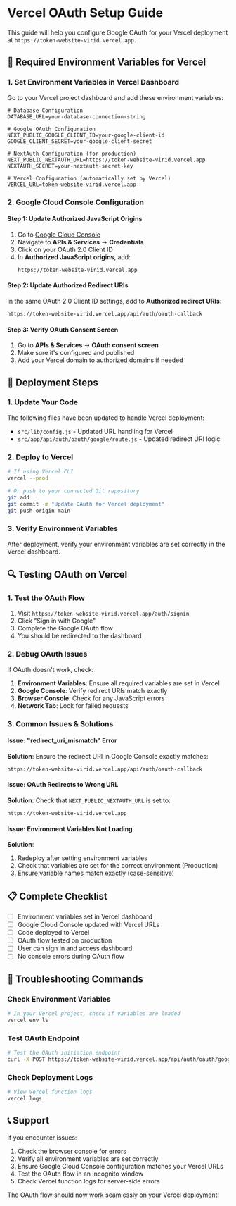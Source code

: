 # Vercel OAuth Setup Guide

This guide will help you configure Google OAuth for your Vercel deployment at `https://token-website-virid.vercel.app`.

## 🔧 **Required Environment Variables for Vercel**

### 1. Set Environment Variables in Vercel Dashboard

Go to your Vercel project dashboard and add these environment variables:

```env
# Database Configuration
DATABASE_URL=your-database-connection-string

# Google OAuth Configuration
NEXT_PUBLIC_GOOGLE_CLIENT_ID=your-google-client-id
GOOGLE_CLIENT_SECRET=your-google-client-secret

# NextAuth Configuration (for production)
NEXT_PUBLIC_NEXTAUTH_URL=https://token-website-virid.vercel.app
NEXTAUTH_SECRET=your-nextauth-secret-key

# Vercel Configuration (automatically set by Vercel)
VERCEL_URL=token-website-virid.vercel.app
```

### 2. Google Cloud Console Configuration

#### Step 1: Update Authorized JavaScript Origins
1. Go to [Google Cloud Console](https://console.cloud.google.com/)
2. Navigate to **APIs & Services** → **Credentials**
3. Click on your OAuth 2.0 Client ID
4. In **Authorized JavaScript origins**, add:
   ```
   https://token-website-virid.vercel.app
   ```

#### Step 2: Update Authorized Redirect URIs
In the same OAuth 2.0 Client ID settings, add to **Authorized redirect URIs**:
```
https://token-website-virid.vercel.app/api/auth/oauth-callback
```

#### Step 3: Verify OAuth Consent Screen
1. Go to **APIs & Services** → **OAuth consent screen**
2. Make sure it's configured and published
3. Add your Vercel domain to authorized domains if needed

## 🚀 **Deployment Steps**

### 1. Update Your Code
The following files have been updated to handle Vercel deployment:

- `src/lib/config.js` - Updated URL handling for Vercel
- `src/app/api/auth/oauth/google/route.js` - Updated redirect URI logic

### 2. Deploy to Vercel
```bash
# If using Vercel CLI
vercel --prod

# Or push to your connected Git repository
git add .
git commit -m "Update OAuth for Vercel deployment"
git push origin main
```

### 3. Verify Environment Variables
After deployment, verify your environment variables are set correctly in the Vercel dashboard.

## 🔍 **Testing OAuth on Vercel**

### 1. Test the OAuth Flow
1. Visit `https://token-website-virid.vercel.app/auth/signin`
2. Click "Sign in with Google"
3. Complete the Google OAuth flow
4. You should be redirected to the dashboard

### 2. Debug OAuth Issues
If OAuth doesn't work, check:

1. **Environment Variables**: Ensure all required variables are set in Vercel
2. **Google Console**: Verify redirect URIs match exactly
3. **Browser Console**: Check for any JavaScript errors
4. **Network Tab**: Look for failed requests

### 3. Common Issues & Solutions

#### Issue: "redirect_uri_mismatch" Error
**Solution**: Ensure the redirect URI in Google Console exactly matches:
```
https://token-website-virid.vercel.app/api/auth/oauth-callback
```

#### Issue: OAuth Redirects to Wrong URL
**Solution**: Check that `NEXT_PUBLIC_NEXTAUTH_URL` is set to:
```
https://token-website-virid.vercel.app
```

#### Issue: Environment Variables Not Loading
**Solution**: 
1. Redeploy after setting environment variables
2. Check that variables are set for the correct environment (Production)
3. Ensure variable names match exactly (case-sensitive)

## 📋 **Complete Checklist**

- [ ] Environment variables set in Vercel dashboard
- [ ] Google Cloud Console updated with Vercel URLs
- [ ] Code deployed to Vercel
- [ ] OAuth flow tested on production
- [ ] User can sign in and access dashboard
- [ ] No console errors during OAuth flow

## 🔧 **Troubleshooting Commands**

### Check Environment Variables
```bash
# In your Vercel project, check if variables are loaded
vercel env ls
```

### Test OAuth Endpoint
```bash
# Test the OAuth initiation endpoint
curl -X POST https://token-website-virid.vercel.app/api/auth/oauth/google
```

### Check Deployment Logs
```bash
# View Vercel function logs
vercel logs
```

## 📞 **Support**

If you encounter issues:

1. Check the browser console for errors
2. Verify all environment variables are set correctly
3. Ensure Google Cloud Console configuration matches your Vercel URLs
4. Test the OAuth flow in an incognito window
5. Check Vercel function logs for server-side errors

The OAuth flow should now work seamlessly on your Vercel deployment!
